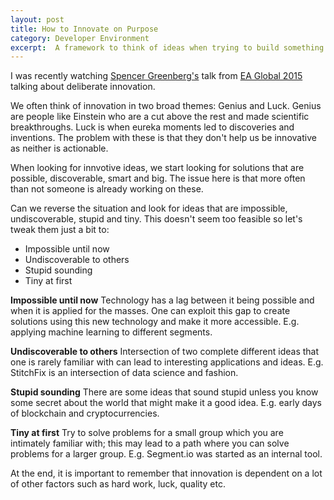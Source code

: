 ```yaml
---
layout: post
title: How to Innovate on Purpose
category: Developer Environment
excerpt:  A framework to think of ideas when trying to build something innovative. Based on a talk from Spencer Greenberg on deliberate innovation.
---
```


I was recently watching [Spencer Greenberg's](http://www.spencergreenberg.com/) talk from [EA Global 2015](https://www.youtube.com/watch?v=LiVyRtS_d9o) talking about deliberate innovation.

We often think of innovation in two broad themes: Genius and Luck. Genius are people like Einstein who are a cut above the rest and made scientific breakthroughs. Luck is when eureka moments led to discoveries and inventions. The problem with these is that they don't help us be innovative as neither is actionable.

When looking for innvotive ideas, we start looking for solutions that are possible, discoverable, smart and big. The issue here is that more often than not someone is already working on these.

Can we reverse the situation and look for ideas that are impossible, undiscoverable, stupid and tiny. This doesn't seem too feasible so let's tweak them just a bit to:

- Impossible until now
- Undiscoverable to others
- Stupid sounding
- Tiny at first

**Impossible until now**
Technology has a lag between it being possible and when it is applied for the masses. One can exploit this gap to create solutions using this new technology and make it more accessible. E.g. applying machine learning to different segments.

**Undiscoverable to others**
Intersection of two complete different ideas that one is rarely familiar with can lead to interesting applications and ideas. E.g. StitchFix is an intersection of data science and fashion.

**Stupid sounding**
There are some ideas that sound stupid unless you know some secret about the world that might make it a good idea. E.g. early days of blockchain and cryptocurrencies.

**Tiny at first**
Try to solve problems for a small group which you are intimately familiar with; this may lead to a path where you can solve problems for a larger group. E.g. Segment.io was started as an internal tool.

At the end, it is important to remember that innovation is dependent on a lot of other factors such as hard work, luck, quality etc.

